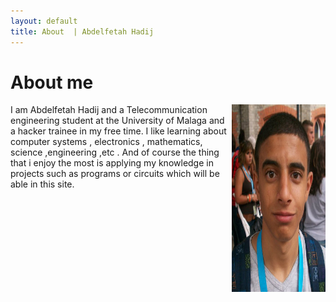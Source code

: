 ```yaml
---
layout: default
title: About  | Abdelfetah Hadij
---
```


About me
=====

<img src="/img/mi_foto.jpeg" class="img-circle"  height="300" width="150" style="float:right;" > 
I am Abdelfetah Hadij and  a Telecommunication engineering student at the University of  Malaga and 
a hacker trainee in my free time. I like  learning  about computer systems , electronics , mathematics, science ,engineering ,etc .
And of course the thing that i enjoy the most is applying my knowledge in projects such as programs or circuits which will be able in this site.

